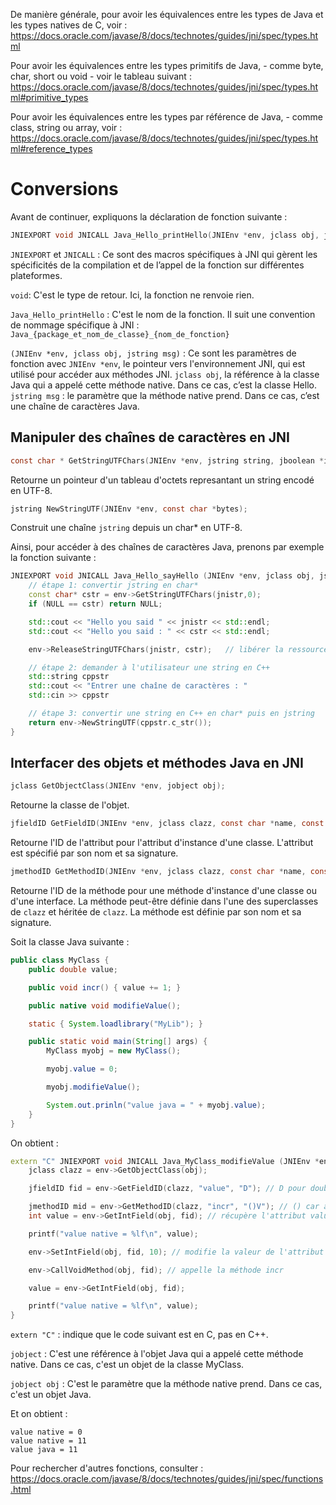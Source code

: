 De manière générale, pour avoir les équivalences entre les types de Java et les types natives de C, voir : 
https://docs.oracle.com/javase/8/docs/technotes/guides/jni/spec/types.html

Pour avoir les équivalences entre les types primitifs de Java, - comme byte, char, short ou void - voir le tableau suivant : 
https://docs.oracle.com/javase/8/docs/technotes/guides/jni/spec/types.html#primitive_types

Pour avoir les équivalences entre les types par référence de Java, - comme class, string ou array, voir :
https://docs.oracle.com/javase/8/docs/technotes/guides/jni/spec/types.html#reference_types

# Conversions

Avant de continuer, expliquons la déclaration de fonction suivante :

```cpp
JNIEXPORT void JNICALL Java_Hello_printHello(JNIEnv *env, jclass obj, jstring msg);
```

`JNIEXPORT` et `JNICALL` : Ce sont des macros spécifiques à JNI qui gèrent les spécificités de la compilation et de l’appel de la fonction sur différentes plateformes.

`void`: C'est le type de retour. Ici, la fonction ne renvoie rien.

`Java_Hello_printHello` : C'est le nom de la fonction. Il suit une convention de nommage spécifique à JNI : `Java_{package_et_nom_de_classe}_{nom_de_fonction}`

`(JNIEnv *env, jclass obj, jstring msg)` : Ce sont les paramètres de fonction avec 
`JNIEnv *env`, le pointeur vers l'environnement JNI, qui est utilisé pour accéder aux méthodes JNI.
`jclass obj`, la référence à la classe Java qui a appelé cette méthode native. Dans ce cas, c’est la classe Hello.
`jstring msg` : le paramètre que la méthode native prend. Dans ce cas, c’est une chaîne de caractères Java.

## Manipuler des chaînes de caractères en JNI

```c
const char * GetStringUTFChars(JNIEnv *env, jstring string, jboolean *isCopy);
```
Retourne un pointeur d'un tableau d'octets represantant un string encodé en UTF-8.

```c
jstring NewStringUTF(JNIEnv *env, const char *bytes);
```
Construit une chaîne `jstring` depuis un char* en UTF-8.

Ainsi, pour accéder à des chaînes de caractères Java, prenons par exemple la fonction suivante :
```cpp
JNIEXPORT void JNICALL Java_Hello_sayHello (JNIEnv *env, jclass obj, jstring jnistr) {
    // étape 1: convertir jstring en char*
    const char* cstr = env->GetStringUTFChars(jnistr,0);
    if (NULL == cstr) return NULL;

    std::cout << "Hello you said " << jnistr << std::endl;
    std::cout << "Hello you said : " << cstr << std::endl;

    env->ReleaseStringUTFChars(jnistr, cstr);   // libérer la ressource

    // étape 2: demander à l'utilisateur une string en C++
    std::string cppstr
    std::cout << "Entrer une chaîne de caractères : "
    std::cin >> cppstr

    // étape 3: convertir une string en C++ en char* puis en jstring
    return env->NewStringUTF(cppstr.c_str());
}
```

## Interfacer des objets et méthodes Java en JNI

```c
jclass GetObjectClass(JNIEnv *env, jobject obj);
```
Retourne la classe de l'objet.

```c
jfieldID GetFieldID(JNIEnv *env, jclass clazz, const char *name, const char *sig);
```
Retourne l'ID de l'attribut pour l'attribut d'instance d'une classe. L'attribut est spécifié par son nom et sa signature.

```c
jmethodID GetMethodID(JNIEnv *env, jclass clazz, const char *name, const char *sig);
```
Retourne l'ID de la méthode pour une méthode d'instance d'une classe ou d'une interface. La méthode peut-être définie dans l'une des superclasses de `clazz` et héritée de `clazz`. La méthode est définie par son nom et sa signature.

Soit la classe Java suivante :
```java
public class MyClass {
    public double value;

    public void incr() { value += 1; }

    public native void modifieValue();

    static { System.loadlibrary("MyLib"); }

    public static void main(String[] args) {
        MyClass myobj = new MyClass();

        myobj.value = 0;

        myobj.modifieValue();

        System.out.prinln("value java = " + myobj.value);
    }
}
```

On obtient :
```cpp
extern "C" JNIEXPORT void JNICALL Java_MyClass_modifieValue (JNIEnv *env, jobject, jobject obj) {
    jclass clazz = env->GetObjectClass(obj);

    jfieldID fid = env->GetFieldID(clazz, "value", "D"); // D pour double, cf Type Signatures

    jmethodID mid = env->GetMethodID(clazz, "incr", "()V"); // () car aucun paramètre pour la fonction et V pour void
    int value = env->GetIntField(obj, fid); // récupère l'attribut value de type double

    printf("value native = %lf\n", value);

    env->SetIntField(obj, fid, 10); // modifie la valeur de l'attribut value

    env->CallVoidMethod(obj, fid); // appelle la méthode incr

    value = env->GetIntField(obj, fid);

    printf("value native = %lf\n", value);
}
```

`extern "C"` : indique que le code suivant est en C, pas en C++.

`jobject` : C'est une référence à l'objet Java qui a appelé cette méthode native. Dans ce cas, c'est un objet de la classe MyClass.

`jobject obj` : C'est le paramètre que la méthode native prend. Dans ce cas, c'est un objet Java.

Et on obtient :
```
value native = 0
value native = 11
value java = 11
```


Pour rechercher d'autres fonctions, consulter : 
https://docs.oracle.com/javase/8/docs/technotes/guides/jni/spec/functions.html




